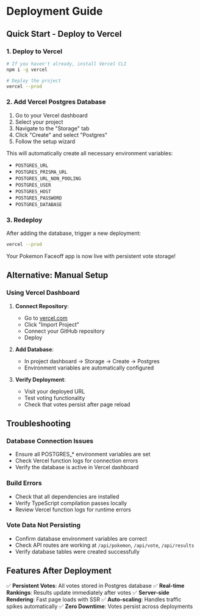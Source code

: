 # Deployment Guide

## Quick Start - Deploy to Vercel

### 1. Deploy to Vercel
```bash
# If you haven't already, install Vercel CLI
npm i -g vercel

# Deploy the project
vercel --prod
```

### 2. Add Vercel Postgres Database

1. Go to your Vercel dashboard
2. Select your project
3. Navigate to the "Storage" tab
4. Click "Create" and select "Postgres"
5. Follow the setup wizard

This will automatically create all necessary environment variables:
- `POSTGRES_URL`
- `POSTGRES_PRISMA_URL`
- `POSTGRES_URL_NON_POOLING`
- `POSTGRES_USER`
- `POSTGRES_HOST`
- `POSTGRES_PASSWORD`
- `POSTGRES_DATABASE`

### 3. Redeploy

After adding the database, trigger a new deployment:
```bash
vercel --prod
```

Your Pokemon Faceoff app is now live with persistent vote storage!

## Alternative: Manual Setup

### Using Vercel Dashboard

1. **Connect Repository**:
   - Go to [vercel.com](https://vercel.com)
   - Click "Import Project"
   - Connect your GitHub repository
   - Deploy

2. **Add Database**:
   - In project dashboard → Storage → Create → Postgres
   - Environment variables are automatically configured

3. **Verify Deployment**:
   - Visit your deployed URL
   - Test voting functionality
   - Check that votes persist after page reload

## Troubleshooting

### Database Connection Issues
- Ensure all POSTGRES_* environment variables are set
- Check Vercel function logs for connection errors
- Verify the database is active in Vercel dashboard

### Build Errors
- Check that all dependencies are installed
- Verify TypeScript compilation passes locally
- Review Vercel function logs for runtime errors

### Vote Data Not Persisting
- Confirm database environment variables are correct
- Check API routes are working at `/api/pokemon`, `/api/vote`, `/api/results`
- Verify database tables were created successfully

## Features After Deployment

✅ **Persistent Votes**: All votes stored in Postgres database
✅ **Real-time Rankings**: Results update immediately after votes
✅ **Server-side Rendering**: Fast page loads with SSR
✅ **Auto-scaling**: Handles traffic spikes automatically
✅ **Zero Downtime**: Votes persist across deployments
